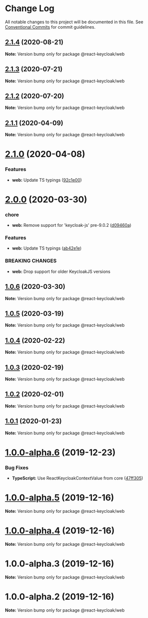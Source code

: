 # Change Log

All notable changes to this project will be documented in this file.
See [Conventional Commits](https://conventionalcommits.org) for commit guidelines.

## [2.1.4](https://github.com/react-keycloak/react-keycloak/compare/@react-keycloak/web@2.1.3...@react-keycloak/web@2.1.4) (2020-08-21)

**Note:** Version bump only for package @react-keycloak/web





## [2.1.3](https://github.com/react-keycloak/react-keycloak/compare/@react-keycloak/web@2.1.2...@react-keycloak/web@2.1.3) (2020-07-21)

**Note:** Version bump only for package @react-keycloak/web





## [2.1.2](https://github.com/react-keycloak/react-keycloak/compare/@react-keycloak/web@2.1.1...@react-keycloak/web@2.1.2) (2020-07-20)

**Note:** Version bump only for package @react-keycloak/web





## [2.1.1](https://github.com/react-keycloak/react-keycloak/compare/@react-keycloak/web@2.1.0...@react-keycloak/web@2.1.1) (2020-04-09)

**Note:** Version bump only for package @react-keycloak/web





# [2.1.0](https://github.com/react-keycloak/react-keycloak/compare/@react-keycloak/web@2.0.0...@react-keycloak/web@2.1.0) (2020-04-08)


### Features

* **web:** Update TS typings ([92c1e00](https://github.com/react-keycloak/react-keycloak/commit/92c1e00d3737c3a361a2660b7576212a435921df))





# [2.0.0](https://github.com/react-keycloak/react-keycloak/compare/@react-keycloak/web@1.0.6...@react-keycloak/web@2.0.0) (2020-03-30)


### chore

* **web:** Remove support for 'keycloak-js' pre-9.0.2 ([d09460a](https://github.com/react-keycloak/react-keycloak/commit/d09460a62ba7bb4a104eb5ac1df558466cc4b3c0))


### Features

* **web:** Update TS typings ([ab42e1e](https://github.com/react-keycloak/react-keycloak/commit/ab42e1e948bb89f17ae2cf5caf1626a56d0485e5))


### BREAKING CHANGES

* **web:** Drop support for older KeycloakJS versions





## [1.0.6](https://github.com/react-keycloak/react-keycloak/compare/@react-keycloak/web@1.0.5...@react-keycloak/web@1.0.6) (2020-03-30)

**Note:** Version bump only for package @react-keycloak/web





## [1.0.5](https://github.com/react-keycloak/react-keycloak/compare/@react-keycloak/web@1.0.4...@react-keycloak/web@1.0.5) (2020-03-19)

**Note:** Version bump only for package @react-keycloak/web





## [1.0.4](https://github.com/react-keycloak/react-keycloak/compare/@react-keycloak/web@1.0.3...@react-keycloak/web@1.0.4) (2020-02-22)

**Note:** Version bump only for package @react-keycloak/web





## [1.0.3](https://github.com/react-keycloak/react-keycloak/compare/@react-keycloak/web@1.0.2...@react-keycloak/web@1.0.3) (2020-02-19)

**Note:** Version bump only for package @react-keycloak/web





## [1.0.2](https://github.com/react-keycloak/react-keycloak/compare/@react-keycloak/web@1.0.1...@react-keycloak/web@1.0.2) (2020-02-01)

**Note:** Version bump only for package @react-keycloak/web





## [1.0.1](https://github.com/react-keycloak/react-keycloak/compare/@react-keycloak/web@1.0.0...@react-keycloak/web@1.0.1) (2020-01-23)

**Note:** Version bump only for package @react-keycloak/web





# [1.0.0-alpha.6](https://github.com/react-keycloak/react-keycloak/compare/@react-keycloak/web@1.0.0-alpha.5...@react-keycloak/web@1.0.0-alpha.6) (2019-12-23)


### Bug Fixes

* **TypeScript:** Use ReactKeycloakContextValue from core ([47ff305](https://github.com/react-keycloak/react-keycloak/commit/47ff30503412a57e90fce33644d3c822320908e7))





# [1.0.0-alpha.5](https://github.com/react-keycloak/react-keycloak/compare/@react-keycloak/web@1.0.0-alpha.4...@react-keycloak/web@1.0.0-alpha.5) (2019-12-16)

**Note:** Version bump only for package @react-keycloak/web





# [1.0.0-alpha.4](https://github.com/react-keycloak/react-keycloak/compare/@react-keycloak/web@1.0.0-alpha.3...@react-keycloak/web@1.0.0-alpha.4) (2019-12-16)

**Note:** Version bump only for package @react-keycloak/web





# 1.0.0-alpha.3 (2019-12-16)

**Note:** Version bump only for package @react-keycloak/web





# 1.0.0-alpha.2 (2019-12-16)

**Note:** Version bump only for package @react-keycloak/web
